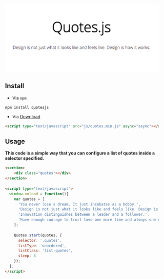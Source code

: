 <p align="center">
  <a href="http://cauealves.github.io/quotes.js" target="_blank">
    <img src="./doc/quotes.gif">
  </a>
</p>

## Install 

* Via `npm`
```shell
npm install quotesjs
```

* Via [Download](./dist/quotes.min.js?raw=true)
```html
<script type="text/javascript" src="js/quotes.min.js" async="async"></script>
```

## Usage

**This code is a simple way that you can configure a list of quotes inside a selector specified.**

```html
<section>
    <div class="quotes"></div>
</section>

<script type="text/javascript">
  window.onload = function(){
    var quotes = [
      'You never lose a dream. It just incubates as a hobby.',
      'Design is not just what it looks like and feels like. Design is how it works.',
      'Innovation distinguishes between a leader and a follower.',
      'Have enough courage to trust love one more time and always one more time.'
    ];
    
    Quotes.start(quotes, {
      selector: '.quotes',
      listType: 'unordered',
      listClass: 'list-quotes',
      sleep: 6
    });
  };
</script>
```
